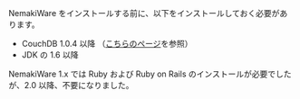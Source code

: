 NemakiWare をインストールする前に、以下をインストールしておく必要があります。

* CouchDB 1.0.4 以降 （[こちらのページ](https://github.com/NemakiWare/NemakiWare/wiki/Install-CouchDB)を参照）
* JDK の 1.6 以降

NemakiWare 1.x では Ruby および Ruby on Rails のインストールが必要でしたが、2.0 以降、不要になりました。